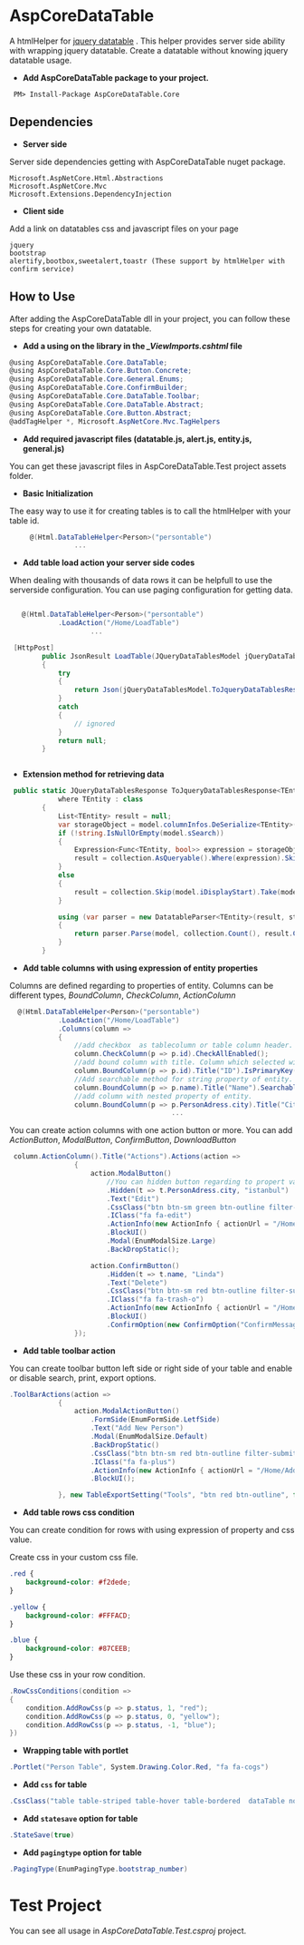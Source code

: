 
# AspCoreDataTable

A htmlHelper for [jquery datatable](https://datatables.net/) . This helper provides server side ability with wrapping jquery datatable. Create a datatable without knowing jquery datatable usage.

* **Add AspCoreDataTable package to your project.**

```
 PM> Install-Package AspCoreDataTable.Core
```

## Dependencies

* **Server side**

Server side dependencies getting with AspCoreDataTable nuget package.
```
Microsoft.AspNetCore.Html.Abstractions
Microsoft.AspNetCore.Mvc
Microsoft.Extensions.DependencyInjection
```
* **Client side**

Add a link on datatables css and javascript files on your page
```
jquery
bootstrap
alertify,bootbox,sweetalert,toastr (These support by htmlHelper with confirm service)

```

## How to Use

After adding the AspCoreDataTable dll in your project, you can follow these steps for creating your own datatable.

* **Add a using on the library in the *_ViewImports.cshtml* file**

```csharp
@using AspCoreDataTable.Core.DataTable;
@using AspCoreDataTable.Core.Button.Concrete;
@using AspCoreDataTable.Core.General.Enums;
@using AspCoreDataTable.Core.ConfirmBuilder;
@using AspCoreDataTable.Core.DataTable.Toolbar;
@using AspCoreDataTable.Core.DataTable.Abstract;
@using AspCoreDataTable.Core.Button.Abstract;
@addTagHelper *, Microsoft.AspNetCore.Mvc.TagHelpers
```

* **Add required javascript files (datatable.js, alert.js, entity.js, general.js)**

You can get these javascript files in AspCoreDataTable.Test project assets folder.

* **Basic Initialization**

The easy way to use it for creating tables is to call the htmlHelper with your table id.
```csharp
     @(Html.DataTableHelper<Person>("persontable")
                ...
```

* **Add table load action your server side codes**

When dealing with thousands of data rows it can be helpfull to use the serverside configuration. You can use paging configuration for getting data.

```csharp

   @(Html.DataTableHelper<Person>("persontable")
            .LoadAction("/Home/LoadTable")
                    ...

 [HttpPost]
        public JsonResult LoadTable(JQueryDataTablesModel jQueryDataTablesModel)
        {
            try
            {
                return Json(jQueryDataTablesModel.ToJqueryDataTablesResponse(personList));
            }
            catch
            {
                // ignored
            }
            return null;
        }



```
* **Extension method for retrieving data**

```csharp
 public static JQueryDataTablesResponse ToJqueryDataTablesResponse<TEntity>(this JQueryDataTablesModel model, IEnumerable<TEntity> collection)
            where TEntity : class
        {
            List<TEntity> result = null;
            var storageObject = model.columnInfos.DeSerialize<TEntity>();
            if (!string.IsNullOrEmpty(model.sSearch))
            {
                Expression<Func<TEntity, bool>> expression = storageObject.GetSearchExpression(model.sSearch.Trim());
                result = collection.AsQueryable().Where(expression).Skip(model.iDisplayStart).Take(model.iDisplayLength).ToList();
            }
            else
            {
                result = collection.Skip(model.iDisplayStart).Take(model.iDisplayLength).ToList();
            }

            using (var parser = new DatatableParser<TEntity>(result, storageObject))
            {
                return parser.Parse(model, collection.Count(), result.Count);
            }
        }
```
* **Add table columns with using expression of entity properties**

Columns are defined regarding to properties of entity. Columns can be different types, *BoundColumn*, *CheckColumn*, *ActionColumn* 

```csharp
  @(Html.DataTableHelper<Person>("persontable")
            .LoadAction("/Home/LoadTable")
            .Columns(column =>
            {
                //add checkbox  as tablecolumn or table column header. Checkbox value select with expression. 
                column.CheckColumn(p => p.id).CheckAllEnabled();
                //add bound column with title. Column which selected with IsPrimaryKey method, is hidden automatically.
                column.BoundColumn(p => p.id).Title("ID").IsPrimaryKey(true);
                //Add searchable method for string property of entity. This search method can use by serverside action.
                column.BoundColumn(p => p.name).Title("Name").Searchable(Operation.StartsWith);
                //add column with nested property of entity.
                column.BoundColumn(p => p.PersonAdress.city).Title("City").Searchable(Operation.StartsWith);
                                        ...
```

You can create action columns with one action button or more. You can add *ActionButton*, *ModalButton*, *ConfirmButton*, *DownloadButton*
```csharp
 column.ActionColumn().Title("Actions").Actions(action =>
                {
                    action.ModalButton()
                        //You can hidden button regarding to propert value.
                        .Hidden(t => t.PersonAdress.city, "istanbul")
                        .Text("Edit")
                        .CssClass("btn btn-sm green btn-outline filter-submit margin-bottom green-haze")
                        .IClass("fa fa-edit")
                        .ActionInfo(new ActionInfo { actionUrl = "/Home/AddOrEdit", methodType = EnumHttpMethod.GET })
                        .BlockUI()
                        .Modal(EnumModalSize.Large)
                        .BackDropStatic();

                    action.ConfirmButton()
                        .Hidden(t => t.name, "Linda")
                        .Text("Delete")
                        .CssClass("btn btn-sm red btn-outline filter-submit margin-bottom red-haze")
                        .IClass("fa fa-trash-o")
                        .ActionInfo(new ActionInfo { actionUrl = "/Home/Delete", methodType = EnumHttpMethod.POST })
                        .BlockUI()
                        .ConfirmOption(new ConfirmOption("ConfirmMessage", "ConfirmTitle", ConfirmType.Sweet, ""));
                });
```

* **Add table toolbar action**

You can create toolbar button left side or right side of your table and enable or disable search, print, export options.
```csharp
.ToolBarActions(action =>
            {
                action.ModalActionButton()
                    .FormSide(EnumFormSide.LetfSide)
                    .Text("Add New Person")
                    .Modal(EnumModalSize.Default)
                    .BackDropStatic()
                    .CssClass("btn btn-sm red btn-outline filter-submit margin-bottom red-haze")
                    .IClass("fa fa-plus")
                    .ActionInfo(new ActionInfo { actionUrl = "/Home/AddOrEdit/-1", methodType = EnumHttpMethod.GET })
                    .BlockUI();

            }, new TableExportSetting("Tools", "btn red btn-outline", false, true, true, true, EnumFormSide.RightSide))
```

* **Add table rows css condition**

You can create condition for rows with using expression of property and css value.

Create css in your custom css file.

```css
.red {
    background-color: #f2dede;
}

.yellow {
    background-color: #FFFACD;
}

.blue {
    background-color: #87CEEB;
}
```
Use these css in your row condition.

```csharp
.RowCssConditions(condition =>
{
    condition.AddRowCss(p => p.status, 1, "red");
    condition.AddRowCss(p => p.status, 0, "yellow");
    condition.AddRowCss(p => p.status, -1, "blue");
})
```

* **Wrapping table with portlet**
```csharp
.Portlet("Person Table", System.Drawing.Color.Red, "fa fa-cogs")
```

* **Add `css` for table**
```csharp
.CssClass("table table-striped table-hover table-bordered  dataTable no-footer")
```

* **Add `statesave` option for table**
```csharp
.StateSave(true)
```
* **Add `pagingtype` option for table**
```csharp
.PagingType(EnumPagingType.bootstrap_number)
```

# Test Project
You can see all usage in *AspCoreDataTable.Test.csproj* project.

